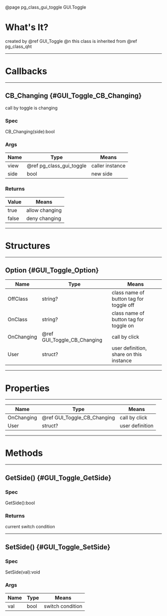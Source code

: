 ﻿@page pg_class_gui_toggle GUI.Toggle

# What's It?

created by @ref GUI_Toggle @n
this class is inherited from @ref pg_class_qht  

-----
# Callbacks

-----
## CB_Changing {#GUI_Toggle_CB_Changing}

call by toggle is changing  

### Spec

CB_Changing(side):bool

### Args

| Name | Type | Means |
|------|------|-------|
| view | @ref pg_class_gui_toggle | caller instance |
| side | bool | new side |

### Returns

| Value | Means |
|-------|-------|
| true | allow changing |
| false | deny changing |

-----
# Structures

-----
## Option {#GUI_Toggle_Option}

| Name | Type | Means |
|------|------|-------|
| OffClass | string? | class name of button tag for toggle off |
| OnClass | string? | class name of button tag for toggle on |
| OnChanging | @ref GUI_Toggle_CB_Changing | call by click |
| User | struct? | user definition, share on this instance |

-----
# Properties

-----

| Name | Type | Means |
|------|------|-------|
| OnChanging | @ref GUI_Toggle_CB_Changing | call by click |
| User | struct? | user definition |

-----
# Methods

-----
## GetSide() {#GUI_Toggle_GetSide}

### Spec

GetSide():bool

### Returns

current switch condition  

-----
## SetSide() {#GUI_Toggle_SetSide}

### Spec

SetSide(val):void

### Args

| Name | Type | Means |
|------|------|-------|
| val | bool | switch condition |
